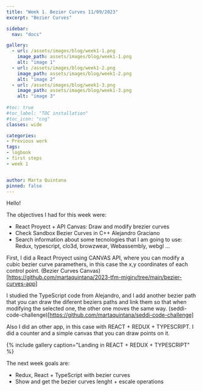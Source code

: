 ```yaml
---
title: "Week 1. Bezier Curves 11/09/2023"
excerpt: "Bezier Curves"

sidebar:
  nav: "docs"

gallery:
  - url: /assets/images/blog/week1-1.png
    image_path: assets/images/blog/week1-1.png
    alt: "image 1"
  - url: /assets/images/blog/week1-2.png
    image_path: assets/images/blog/week1-2.png
    alt: "image 2"
  - url: /assets/images/blog/week1-3.png
    image_path: assets/images/blog/week1-3.png
    alt: "image 3"
    
#toc: true
#toc_label: "TOC installation"
#toc_icon: "cog"
classes: wide

categories:
- Previous work
tags:
- logbook
- first steps
- week 1


author: Marta Quintana
pinned: false
---
```


Hello!

The objectives I had for this week were:

- React Proyect + API Canvas: Draw and modify brezier curves
- Check Sandbox Bezier Curves in C++ Alejandro Graciano
- Search information about some tecnologies that I am going to use: Redux, typescript, clo3d, browzwear, Webassembly, webgl ...

First, I did a React Proyect using CANVAS API, where you can modify a cubic bezier curve paramethers, in this case the x,y coordinates of each control point. (Bezier Curves Canvas)[https://github.com/martaquintana/2023-tfm-migjrv/tree/main/bezier-curves-app]

I studied the TypeScript code from Alejandro, and I add another bezier path that you can draw the diferent beziers paths and link them so that when modifying the selected one, the other one moves the same way. (seddi-code-challenge)[https://github.com/martaquintana/seddi-code-challenge]

Also I did an other app, in this case with REACT + REDUX + TYPESCRIPT. I did a counter and a simple canvas that you can draw points on it.

{% include gallery caption="Landing in REACT + REDUX + TYPESCRIPT" %}

The next week goals are:

- Redux, React + TypeScript with bezier curves
- Show and get the bezier curves lenght + escale operations


